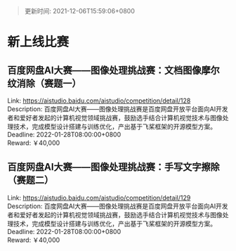 > 更新时间: 2021-12-06T15:59:06+0800 

# 新上线比赛


## 百度网盘AI大赛——图像处理挑战赛：文档图像摩尔纹消除（赛题一）
Link: https://aistudio.baidu.com/aistudio/competition/detail/128  
Description: 百度网盘AI大赛——图像处理挑战赛是百度网盘开放平台面向AI开发者和爱好者发起的计算机视觉领域挑战赛，鼓励选手结合计算机视觉技术与图像处理技术，完成模型设计搭建与训练优化，产出基于飞桨框架的开源模型方案。  
Deadline: 2022-01-28T08:00:00+0800  
Reward: ￥40,000  

## 百度网盘AI大赛——图像处理挑战赛：手写文字擦除（赛题二）
Link: https://aistudio.baidu.com/aistudio/competition/detail/129  
Description: 百度网盘AI大赛——图像处理挑战赛是百度网盘开放平台面向AI开发者和爱好者发起的计算机视觉领域挑战赛，鼓励选手结合计算机视觉技术与图像处理技术，完成模型设计搭建与训练优化，产出基于飞桨框架的开源模型方案。  
Deadline: 2022-01-28T08:00:00+0800  
Reward: ￥40,000  


